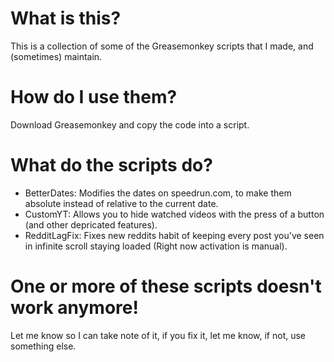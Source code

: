 # What is this?
This is a collection of some of the Greasemonkey scripts that I made, and (sometimes) maintain. 

# How do I use them?
Download Greasemonkey and copy the code into a script.

# What do the scripts do?
- BetterDates: Modifies the dates on speedrun.com, to make them absolute instead of relative to the current date.
- CustomYT: Allows you to hide watched videos with the press of a button (and other depricated features).
- RedditLagFix: Fixes new reddits habit of keeping every post you've seen in infinite scroll staying loaded (Right now activation is manual).

# One or more of these scripts doesn't work anymore!
Let me know so I can take note of it, if you fix it, let me know, if not, use something else.
